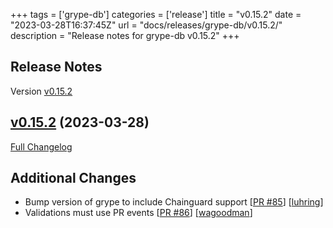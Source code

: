 +++
tags = ['grype-db']
categories = ['release']
title = "v0.15.2"
date = "2023-03-28T16:37:45Z"
url = "docs/releases/grype-db/v0.15.2/"
description = "Release notes for grype-db v0.15.2"
+++

## Release Notes

Version [v0.15.2](https://github.com/anchore/grype-db/releases/tag/v0.15.2)

## [v0.15.2](https://github.com/anchore/grype-db/tree/v0.15.2) (2023-03-28)

[Full Changelog](https://github.com/anchore/grype-db/compare/v0.15.1...v0.15.2)

## Additional Changes

- Bump version of grype to include Chainguard support [[PR #85](https://github.com/anchore/grype-db/pull/85)] [[luhring](https://github.com/luhring)]
- Validations must use PR events [[PR #86](https://github.com/anchore/grype-db/pull/86)] [[wagoodman](https://github.com/wagoodman)]
